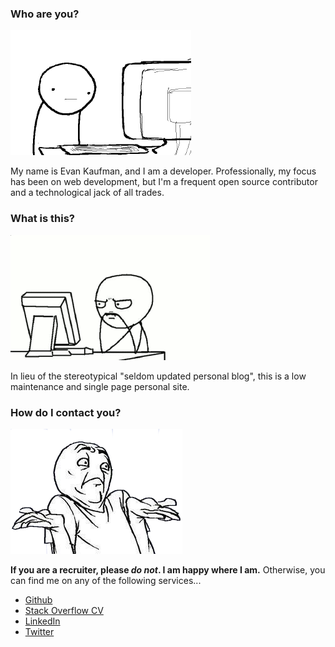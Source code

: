 ### Who are you?
![](images/who.png)

My name is Evan Kaufman, and I am a developer. Professionally, my focus has been on web development, but I'm a frequent open source contributor and a technological jack of all trades.

### What is this?
![](images/what.png)

In lieu of the stereotypical "seldom updated personal blog", this is a low maintenance and single page personal site.

### How do I contact you?
![](images/how.png)

**If you are a recruiter, please _do not_. I am happy where I am.** Otherwise, you can find me on any of the following services...

* [Github](https://github.com/EvanK/)
* [Stack Overflow CV](http://stackoverflow.com/cv/evanskaufman)
* [LinkedIn](https://www.linkedin.com/in/evanskaufman)
* [Twitter](https://twitter.com/evanskaufman)